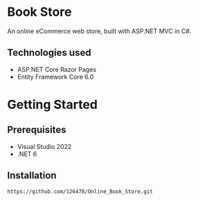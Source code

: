 # Book Store
An online eCommerce web store, built with ASP.NET MVC in C#.
## Technologies used
+ ASP.NET Core Razor Pages
+ Entity Framework Core 6.0
# Getting Started
## Prerequisites
+ Visual Studio 2022
+ .NET 6
## Installation
```
https://github.com/126478/Online_Book_Store.git
```


